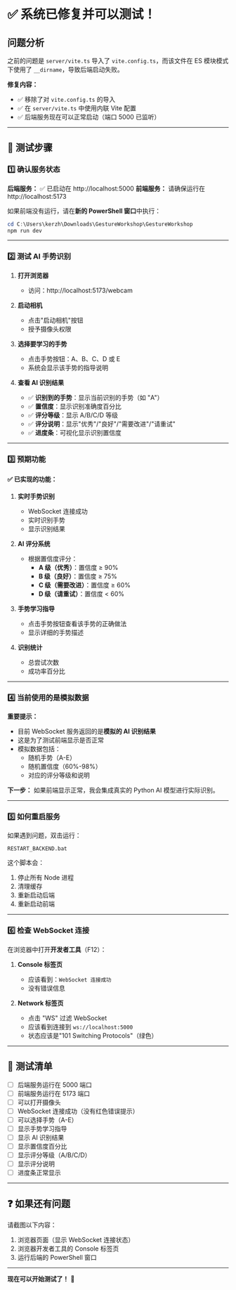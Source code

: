 # ✅ 系统已修复并可以测试！

## 问题分析

之前的问题是 `server/vite.ts` 导入了 `vite.config.ts`，而该文件在 ES 模块模式下使用了 `__dirname`，导致后端启动失败。

**修复内容：**
- ✅ 移除了对 `vite.config.ts` 的导入
- ✅ 在 `server/vite.ts` 中使用内联 Vite 配置
- ✅ 后端服务现在可以正常启动（端口 5000 已监听）

---

## 🚀 测试步骤

### 1️⃣ 确认服务状态

**后端服务：** ✅ 已启动在 http://localhost:5000
**前端服务：** 请确保运行在 http://localhost:5173

如果前端没有运行，请在**新的 PowerShell 窗口**中执行：
```powershell
cd C:\Users\kerzh\Downloads\GestureWorkshop\GestureWorkshop
npm run dev
```

---

### 2️⃣ 测试 AI 手势识别

1. **打开浏览器**
   - 访问：http://localhost:5173/webcam

2. **启动相机**
   - 点击"启动相机"按钮
   - 授予摄像头权限

3. **选择要学习的手势**
   - 点击手势按钮：A、B、C、D 或 E
   - 系统会显示该手势的指导说明

4. **查看 AI 识别结果**
   - ✅ **识别到的手势**：显示当前识别的手势（如 "A"）
   - ✅ **置信度**：显示识别准确度百分比
   - ✅ **评分等级**：显示 A/B/C/D 等级
   - ✅ **评分说明**：显示"优秀"/"良好"/"需要改进"/"请重试"
   - ✅ **进度条**：可视化显示识别置信度

---

### 3️⃣ 预期功能

#### ✅ 已实现的功能：

1. **实时手势识别**
   - WebSocket 连接成功
   - 实时识别手势
   - 显示识别结果

2. **AI 评分系统**
   - 根据置信度评分：
     - **A 级（优秀）**：置信度 ≥ 90%
     - **B 级（良好）**：置信度 ≥ 75%
     - **C 级（需要改进）**：置信度 ≥ 60%
     - **D 级（请重试）**：置信度 < 60%

3. **手势学习指导**
   - 点击手势按钮查看该手势的正确做法
   - 显示详细的手势描述

4. **识别统计**
   - 总尝试次数
   - 成功率百分比

---

### 4️⃣ 当前使用的是模拟数据

**重要提示：**
- 目前 WebSocket 服务返回的是**模拟的 AI 识别结果**
- 这是为了测试前端显示是否正常
- 模拟数据包括：
  - 随机手势（A-E）
  - 随机置信度（60%-98%）
  - 对应的评分等级和说明

**下一步：**
如果前端显示正常，我会集成真实的 Python AI 模型进行实际识别。

---

### 5️⃣ 如何重启服务

如果遇到问题，双击运行：
```
RESTART_BACKEND.bat
```

这个脚本会：
1. 停止所有 Node 进程
2. 清理缓存
3. 重新启动后端
4. 重新启动前端

---

### 6️⃣ 检查 WebSocket 连接

在浏览器中打开**开发者工具**（F12）：

1. **Console 标签页**
   - 应该看到：`WebSocket 连接成功`
   - 没有错误信息

2. **Network 标签页**
   - 点击 "WS" 过滤 WebSocket
   - 应该看到连接到 `ws://localhost:5000`
   - 状态应该是"101 Switching Protocols"（绿色）

---

## 🎯 测试清单

- [ ] 后端服务运行在 5000 端口
- [ ] 前端服务运行在 5173 端口
- [ ] 可以打开摄像头
- [ ] WebSocket 连接成功（没有红色错误提示）
- [ ] 可以选择手势（A-E）
- [ ] 显示手势学习指导
- [ ] 显示 AI 识别结果
- [ ] 显示置信度百分比
- [ ] 显示评分等级（A/B/C/D）
- [ ] 显示评分说明
- [ ] 进度条正常显示

---

## ❓ 如果还有问题

请截图以下内容：
1. 浏览器页面（显示 WebSocket 连接状态）
2. 浏览器开发者工具的 Console 标签页
3. 运行后端的 PowerShell 窗口

---

**现在可以开始测试了！** 🎉


